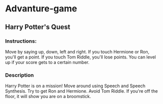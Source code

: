 # Advanture-game

 
## Harry Potter's Quest
 
 
### Instructions: 
 
Move by saying up, down, left and right.
If you touch Hermione or Ron, you'll get a point.
If you touch Tom Riddle, you'll lose points.
You can level up if your score gets to a certain number.
 
### Description
 
Harry Potter is on a mission!
Move around using Speech and Speech Synthesis. Try to get Ron and Hermione. Avoid Tom Riddle. If you're off the floor, it will show you are on a broomstick. 



